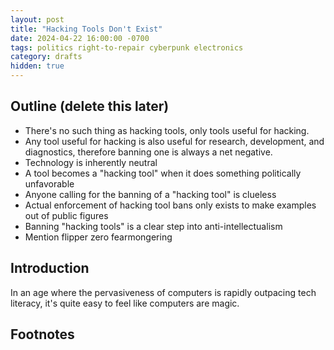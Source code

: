 ```yaml
---
layout: post
title: "Hacking Tools Don't Exist"
date: 2024-04-22 16:00:00 -0700
tags: politics right-to-repair cyberpunk electronics
category: drafts
hidden: true
--- 
```


## Outline (delete this later)
- There's no such thing as hacking tools, only tools useful for hacking.
- Any tool useful for hacking is also useful for research, development, and
diagnostics, therefore banning one is always a net negative.
- Technology is inherently neutral
- A tool becomes a "hacking tool" when it does something politically unfavorable
- Anyone calling for the banning of a "hacking tool" is clueless 
- Actual enforcement of hacking tool bans only exists to make examples out of
public figures 
- Banning "hacking tools" is a clear step into anti-intellectualism
- Mention flipper zero fearmongering

## Introduction
In an age where the pervasiveness of computers is rapidly outpacing tech 
literacy, it's quite easy to feel like computers are magic. 

## Footnotes
